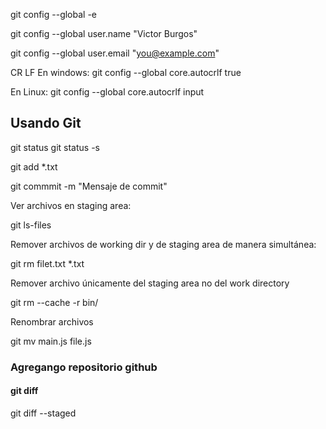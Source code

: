 git config --global -e

git config --global user.name "Victor Burgos"

git config --global user.email "you@example.com"

CR LF
En windows: git config --global core.autocrlf true

En Linux: git config --global core.autocrlf input

## Usando Git
git status
git status -s

git add *.txt

git commmit -m "Mensaje de commit"

Ver archivos en staging area: 

git ls-files

Remover archivos de working dir y de staging area de manera simultánea: 

git rm filet.txt *.txt

Remover archivo únicamente del staging area no del work directory

git rm --cache -r bin/

Renombrar archivos

git mv main.js file.js
### Agregango repositorio github



#### git diff
git diff --staged
